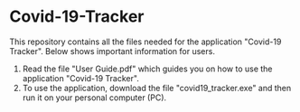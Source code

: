# Covid-19-Tracker
This repository contains all the files needed for the application "Covid-19 Tracker". Below shows important information for users.

1. Read the file "User Guide.pdf" which guides you on how to use the application "Covid-19 Tracker".
2. To use the application, download the file "covid19_tracker.exe" and then run it on your personal computer (PC).
